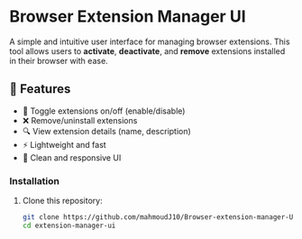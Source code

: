 # Browser Extension Manager UI

A simple and intuitive user interface for managing browser extensions. This tool allows users to **activate**, **deactivate**, and **remove** extensions installed in their browser with ease.

## 🚀 Features

- 🔄 Toggle extensions on/off (enable/disable)
- ❌ Remove/uninstall extensions
- 🔍 View extension details (name, description)
- ⚡ Lightweight and fast
- 🎨 Clean and responsive UI

### Installation

1. Clone this repository:

   ```bash
   git clone https://github.com/mahmoudJ10/Browser-extension-manager-UI.git
   cd extension-manager-ui

